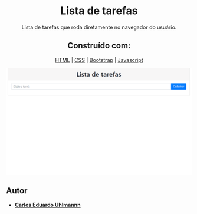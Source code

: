 <h1 align="center">
  Lista de tarefas
</h1>

<p align="center">
  Lista de tarefas que roda diretamente no navegador do usuário.
</p>

<h2 align="center">
 Construído com:   
</h2>
 
<div align="center">
  
[HTML](https://www.w3schools.com/html/default.asp) | [CSS](https://www.w3schools.com/css/) | [Bootstrap](https://getbootstrap.com/) | [Javascript](https://developer.mozilla.org/pt-BR/docs/Aprender/Getting_started_with_the_web/JavaScript_basico)
  
</div>
 
 <p align="center">
  <img alt="Gerador de loterias" src="https://github.com/carlosuhlmann/lista-tarefas/blob/master/lista.gif">
 </p>
 
 ## Autor

* **[Carlos Eduardo Uhlmannn](https://github.com/carlosuhlmann)**












